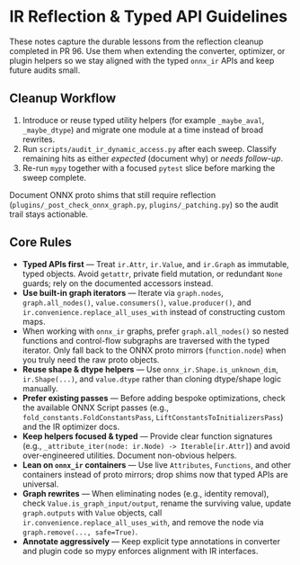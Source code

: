 # IR Reflection & Typed API Guidelines

These notes capture the durable lessons from the reflection cleanup completed in PR 96. Use them when extending the converter, optimizer, or plugin helpers so we stay aligned with the typed `onnx_ir` APIs and keep future audits small.

## Cleanup Workflow

1. Introduce or reuse typed utility helpers (for example `_maybe_aval`, `_maybe_dtype`) and migrate one module at a time instead of broad rewrites.  
2. Run `scripts/audit_ir_dynamic_access.py` after each sweep. Classify remaining hits as either *expected* (document why) or *needs follow-up*.  
3. Re-run `mypy` together with a focused `pytest` slice before marking the sweep complete.

Document ONNX proto shims that still require reflection (`plugins/_post_check_onnx_graph.py`, `plugins/_patching.py`) so the audit trail stays actionable.

## Core Rules

- **Typed APIs first** — Treat `ir.Attr`, `ir.Value`, and `ir.Graph` as immutable, typed objects. Avoid `getattr`, private field mutation, or redundant `None` guards; rely on the documented accessors instead.
- **Use built-in graph iterators** — Iterate via `graph.nodes`, `graph.all_nodes()`, `value.consumers()`, `value.producer()`, and `ir.convenience.replace_all_uses_with` instead of constructing custom maps.
- When working with `onnx_ir` graphs, prefer `graph.all_nodes()` so nested functions and control-flow subgraphs are traversed with the typed iterator. Only fall back to the ONNX proto mirrors (`function.node`) when you truly need the raw proto objects.
- **Reuse shape & dtype helpers** — Use `onnx_ir.Shape.is_unknown_dim`, `ir.Shape(...)`, and `value.dtype` rather than cloning dtype/shape logic manually.
- **Prefer existing passes** — Before adding bespoke optimizations, check the available ONNX Script passes (e.g., `fold_constants.FoldConstantsPass`, `LiftConstantsToInitializersPass`) and the IR optimizer docs.
- **Keep helpers focused & typed** — Provide clear function signatures (e.g., `_attribute_iter(node: ir.Node) -> Iterable[ir.Attr]`) and avoid over-engineered utilities. Document non-obvious helpers.
- **Lean on `onnx_ir` containers** — Use live `Attributes`, `Functions`, and other containers instead of proto mirrors; drop shims now that typed APIs are universal.
- **Graph rewrites** — When eliminating nodes (e.g., identity removal), check `Value.is_graph_input/output`, rename the surviving value, update `graph.outputs` with `Value` objects, call `ir.convenience.replace_all_uses_with`, and remove the node via `graph.remove(..., safe=True)`.
- **Annotate aggressively** — Keep explicit type annotations in converter and plugin code so mypy enforces alignment with IR interfaces.
